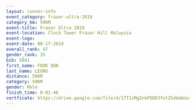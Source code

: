 ```yaml
---
layout: runner-info 
event_category: fraser-ultra-2019 
category_km: 50KM 
event-title: Fraser Ultra 2019 
event-location: Clock Tower Fraser Hill Malaysia 
event-logo: 
event-date: 08-17-2019 
overall_rank: 47
gender_rank: 35
bib: 5041
first_name: FOOK QUN
last_name: LEONG
distance: 50KM
category: 50KM
gender: Male
finish_time: 8-01-46
certficate: https://drive.google.com/file/d/1TT1iMg2nkPOD83fotZSdkmbUut13KHmx/view?usp=sharing
---
```

